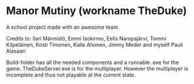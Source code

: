 
# Manor Mutiny (workname TheDuke)

A school project made with an awesome team.

Credits to:
Ilari Männistö, Emmi Isokirmo, Eelis Nampajärvi, Tommi Kilpeläinen, Kosti Timonen, Kalle Ahonen, Jimmy Meder and myself Pauli Alasaari

Build-folder has all the needed components and a runnable .exe for the game. TheDukeServer.exe is for the multiplayer. However the multiplayer is incomplete and thus not playable at the current state. 
